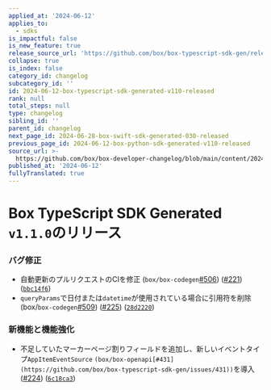 ```yaml
---
applied_at: '2024-06-12'
applies_to:
  - sdks
is_impactful: false
is_new_feature: true
release_source_url: 'https://github.com/box/box-typescript-sdk-gen/releases/tag/v1.1.0'
collapse: true
is_index: false
category_id: changelog
subcategory_id: ''
id: 2024-06-12-box-typescript-sdk-generated-v110-released
rank: null
total_steps: null
type: changelog
sibling_id: ''
parent_id: changelog
next_page_id: 2024-06-28-box-swift-sdk-generated-030-released
previous_page_id: 2024-06-12-box-python-sdk-generated-v110-released
source_url: >-
  https://github.com/box/box-developer-changelog/blob/main/content/2024/06-12-box-typescript-sdk-generated-v110-released.md
published_at: '2024-06-12'
fullyTranslated: true
---
```

# Box TypeScript SDK Generated `v1.1.0`のリリース

### バグ修正

* 自動更新のプルリクエストのCIを修正 (`box/box-codegen`[#506][1]) ([#221][2]) ([`bbc14f6`][3])
* `queryParams`で日付または`datetime`が使用されている場合に引用符を削除 (box/`box-codegen`[#509][4]) ([#225][5]) ([`28d2220`][6])

### 新機能と機能強化

* 不足していたマーカーページ割りフィールドを追加し、新しいイベントタイプ`AppItemEventSource` `(box/box-openapi[#431](https://github.com/box/box-typescript-sdk-gen/issues/431))`を導入 ([#224][7]) ([`6c18ca3`][8])

[1]: https://github.com/box/box-typescript-sdk-gen/issues/506

[2]: https://github.com/box/box-typescript-sdk-gen/issues/221

[3]: https://github.com/box/box-typescript-sdk-gen/commit/bbc14f66e14a9386c8d54a5d0bb36ec2cdc501c1

[4]: https://github.com/box/box-typescript-sdk-gen/issues/509

[5]: https://github.com/box/box-typescript-sdk-gen/issues/225

[6]: https://github.com/box/box-typescript-sdk-gen/commit/28d22200602cf02d73590189c304109f1c26db17

[7]: https://github.com/box/box-typescript-sdk-gen/issues/224

[8]: https://github.com/box/box-typescript-sdk-gen/commit/6c18ca3b00da0b878d28e142a2361b6386ef0c15
